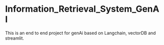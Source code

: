 # Information_Retrieval_System_GenAI
This is an end to end project for genAi based on Langchain, vectorDB and streamlit.
